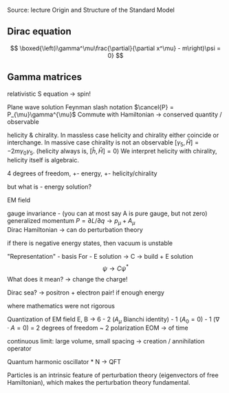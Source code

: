 Source: lecture Origin and Structure of the Standard Model
## Dirac equation
$$
\boxed{\left(i\gamma^\mu\frac{\partial}{\partial x^\mu} - m\right)\psi = 0}
$$
## Gamma matrices
relativistic S equation -> spin!

Plane wave solution
Feynman slash notation $\cancel{P} = P_{\mu}\gamma^{\mu}$
Commute with Hamiltonian -> conserved quantity / observable

helicity & chirality. 
In massless case helicity and chirality either coincide or interchange.
In massive case chirality is not an observable $[\gamma_5, \hat H]=-2m\gamma_0\gamma_5$. (helicity always is, $[\hat h, \hat H] = 0$)
We interpret helicity with chirality, helicity itself is algebraic.

4 degrees of freedom, +- energy, +- helicity/chirality

but what is - energy solution?

EM field

gauge invariance - (you can at most say A is pure gauge, but not zero) 
generalized momentum $P=\partial L/\partial q \rightarrow p_\mu + A_\mu$   
Dirac Hamiltonian -> can do perturbation theory

if there is negative energy states, then vacuum is unstable

"Representation" - basis
For - E solution -> C -> build + E solution
$$\psi \rightarrow C\psi^*$$
What does it mean? -> change the charge!

Dirac sea? -> positron + electron pair! if enough energy

where mathematics were not rigorous

Quantization of EM field
E, B -> 6 - 2 ($A_\mu$ Bianchi identity) - 1 ($A_0=0$) - 1 ($\nabla\cdot A=0$) 
= 2 degrees of freedom ~ 2 polarization
EOM -> of time

continuous limit: large volume, small spacing
-> creation / annihilation operator

Quantum harmonic oscillator * N -> QFT

Particles is an intrinsic feature of perturbation theory (eigenvectors of free Hamiltonian), which makes the perturbation theory fundamental. 